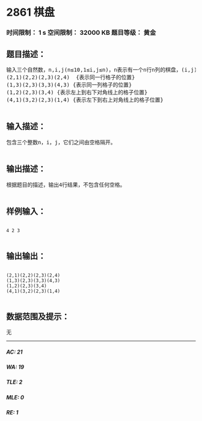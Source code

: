 # 2861 棋盘   
### 时间限制： 1 s     空间限制： 32000 KB     题目等级： 黄金  
## 题目描述：  

<pre>
输入三个自然数，n,i,j(n≤10,1≤i,j≤n)，n表示有一个n行n列的棋盘，(i,j)表示棋盘中格子的位置。如：n=4,i=2,j=3表示了4行4列的棋盘中第二行第三列的格子。根据输入的n,i,j的值，输出与格子(i,j)在同一行、同一列、同一对角线上的所有格子位置。输出结果按照先行后列的顺序。例如：当n=4,i=2,j=3时，输出的结果是： 
(2,1)(2,2)(2,3)(2,4)  {表示同一行格子的位置} 
(1,3)(2,3)(3,3)(4,3) {表示同一列格子的位置} 
(1,2)(2,3)(3,4) {表示左上到右下对角线上的格子位置} 
(4,1)(3,2)(2,3)(1,4) {表示左下到右上对角线上的格子位置} 

</pre>
  
  
## 输入描述：  

<pre>
包含三个整数n，i，j，它们之间由空格隔开。 

</pre>
  
  
## 输出描述：  

<pre>
根据题目的描述，输出4行结果，不包含任何空格。

</pre>
  
  
## 样例输入：  

<pre><code>
4 2 3

</code></pre>
  
  
## 输出输出：  

<pre><code>
(2,1)(2,2)(2,3)(2,4)
(1,3)(2,3)(3,3)(4,3)
(1,2)(2,3)(3,4)
(4,1)(3,2)(2,3)(1,4)

</code></pre>
  
  
## 数据范围及提示：  

<pre>
无
</pre>
  
  
***  

##### AC: 21  
##### WA: 19  
##### TLE: 2  
##### MLE: 0  
##### RE: 1  
